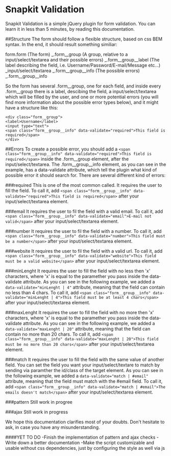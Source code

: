 # Snapkit Validation
Snapkit Validation is a simple jQuery plugin for form validation. You can learn it in less than 5 minutes, by reading this documentation.


##Structure
The form should follow a flexible structure, based on css BEM syntax. In the end, it should result something similiar:

form.form (The form)
\_.form__group (A group, relative to a input/select/textarea and their possible errors)
 \_.form__group__label (The label describing the field, i.e. Username/Password/E-mail/Message etc...)
  \_input/select/textarea
  \_.form__group__info (The possible errors)
  \_.form__group__info
  
So the form has several .form__group, one for each field, and inside every .form__group there is a label, descibing the field, a input/select/textarea which will be filled by the user, and one or more potential errors (you will find more information about the possible error types below), and it might have a structure like this:

```
<div class="form__group">
<label>Username</label>
<input type="text">
<span class="form__group__info" data-validate="required">This field is required</span>
</div>
```

##Errors
To create a possible error, you should add a `<span class="form__group__info" data-validate="required">This field is required</span>` inside the .form__group element, after the input/select/textarea.
The .form__group__info element, as you can see in the example, has a data-validate attribute, which tell the plugin what kind of possible error it should search for.
There are several different kind of errors:

###required
This is one of the most common called. It requires the user to fill the field. To call it, add `<span class="form__group__info" data-validate="required">This field is required</span>` after your input/select/textarea element.

###email
It requires the user to fil the field with a valid email. To call it, add `<span class="form__group__info" data-validate="email">E-mail not valid</span>` after your input/select/textarea element.

###number
It requires the user to fil the field with a number. To call it, add `<span class="form__group__info" data-validate="number">This field must be a number</span>` after your input/select/textarea element.

###website
It requires the user to fil the field with a valid url. To call it, add `<span class="form__group__info" data-validate="website">This field must be a valid website</span>` after your input/select/textarea element.

###minLenght
It requires the user to fill the field with no less then 'x' characters, where 'x' is equal to the paramether you pass inside the data-validate attribute. As you can see in the following example, we added a `data-validate="minLenght | 4"` attribute, meaning that the field can contain no less than 4 chars. To call it, add `<span class="form__group__info" data-validate="minLenght | 4">This field must be at least 4 chars</span>` after your input/select/textarea element.

###maxLenght
It requires the user to fill the field with no more then 'x' characters, where 'x' is equal to the paramether you pass inside the data-validate attribute. As you can see in the following example, we added a `data-validate="maxLenght | 20"` attribute, meaning that the field can contain no more than 20 chars. To call it, add `<span class="form__group__info" data-validate="maxLenght | 20">This field must be no more than 20 chars</span>` after your input/select/textarea element.

###match
It requires the user to fill the field with the same value of another field. You can set the field you want your input/select/textare to match by sending via paramther the id/class of the target element. As you can see in the following example, we added a `data-validate="match | #email"` attribute, meaning that the field must match with the #email field. To call it, add `<span class="form__group__info" data-validate="match | #email">The emails doesn't match</span>` after your input/select/textarea element.

###pattern
Still work in progree

###ajax
Still work in progress

We hope this documentation clarifies most of your doubts. Don't hesitate to ask, in case you have any misunderstanding.

####YET TO DO
-Finish the implementation of pattern and ajax checks
-Write down a better documentation
-Make the script customizable and usable without css dependencies, just by configuring the style as well via js
